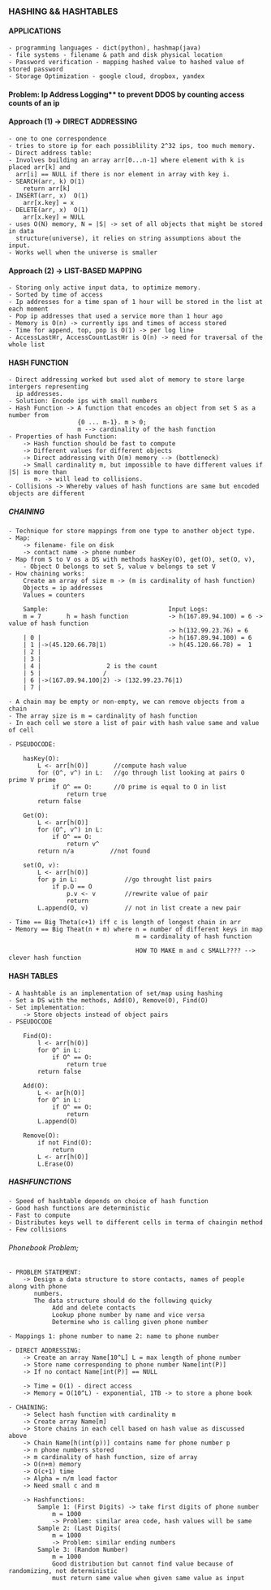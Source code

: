 ### HASHING && HASHTABLES

#### APPLICATIONS
    - programming languages - dict(python), hashmap(java)
    - file systems - filename & path and disk physical location 
    - Password verification - mapping hashed value to hashed value of stored password
    - Storage Optimization - google cloud, dropbox, yandex

#### Problem: Ip Address Logging** to prevent DDOS by counting access counts of an ip

#### Approach (1) -> DIRECT ADDRESSING
    - one to one correspondence
    - tries to store ip for each possiblility 2^32 ips, too much memory.
    - Direct address table:
    - Involves building an array arr[0...n-1] where element with k is placed arr[k] and
      arr[i] == NULL if there is nor element in array with key i.
    - SEARCH(arr, k) O(1)
        return arr[k]
    - INSERT(arr, x)  O(1)
        arr[x.key] = x
    - DELETE(arr, x)  O(1)
        arr[x.key] = NULL
    - uses O(N) memory, N = |S| -> set of all objects that might be stored in data 
      structure(universe), it relies on string assumptions about the input.
    - Works well when the universe is smaller

#### Approach (2) -> LIST-BASED MAPPING
    - Storing only active input data, to optimize memory.
    - Sorted by time of access
    - Ip addresses for a time span of 1 hour will be stored in the list at each moment
    - Pop ip addresses that used a service more than 1 hour ago
    - Memory is O(n) -> currently ips and times of access stored
    - Time for append, top, pop is O(1) -> per log line 
    - AccessLastHr, AccessCountLastHr is O(n) -> need for traversal of the whole list

#### HASH FUNCTION
    - Direct addressing worked but used alot of memory to store large intergers representing
      ip addresses.
    - Solution: Encode ips with small numbers
    - Hash Function -> A function that encodes an object from set S as a number from 
                       {0 ... m-1}. m > 0;
                       m --> cardinality of the hash function
    - Properties of hash Function:
        -> Hash function should be fast to compute
        -> Different values for different objects
        -> Direct addressing with O(m) memory --> (bottleneck)
        -> Small cardinality m, but impossible to have different values if |S| is more than
           m. -> will lead to collisions.
    - Collisions -> Whereby values of hash functions are same but encoded objects are different

##### CHAINING
    - Technique for store mappings from one type to another object type.
    - Map:
        -> filename- file on disk
        -> contact name -> phone number
    - Map from S to V os a DS with methods hasKey(O), get(O), set(O, v),
        - Object O belongs to set S, value v belongs to set V
    - How chaining works:
        Create an array of size m -> (m is cardinality of hash function)
        Objects = ip addresses
        Values = counters

        Sample:                                 Input Logs:
        m = 7       h = hash function           -> h(167.89.94.100) = 6 -> value of hash function
                                                -> h(132.99.23.76) = 6 
        | 0 |                                   -> h(167.89.94.100) = 6
        | 1 |->(45.120.66.78|1)                 -> h(45.120.66.78) =  1
        | 2 |
        | 3 |
        | 4 |                  2 is the count 
        | 5 |                 /
        | 6 |->(167.89.94.100|2) -> (132.99.23.76|1) 
        | 7 |

    - A chain may be empty or non-empty, we can remove objects from a chain
    - The array size is m = cardinality of hash function
    - In each cell we store a list of pair with hash value same and value of cell
    
    - PSEUDOCODE:
        
        hasKey(O):
            L <- arr[h(O)]       //compute hash value
            for (O^, v^) in L:   //go through list looking at pairs O prime V prime 
                if O^ == O:      //O prime is equal to O in list
                    return true
            return false

        Get(O):
            L <- arr[h(O)]
            for (O^, v^) in L:
                if O^ == O:
                    return v^
            return n/a          //not found

        set(O, v):
            L <- arr[h(O)]
            for p in L:             //go throught list pairs
                if p.O == O
                    p.v <- v        //rewrite value of pair
                    return
            L.append(O, v)          // not in list create a new pair
        
    - Time == Big Theta(c+1) iff c is length of longest chain in arr
    - Memory == Big Theat(n + m) where n = number of different keys in map
                                       m = cardinality of hash function

                                       HOW TO MAKE m and c SMALL???? --> clever hash function

#### HASH TABLES
    - A hashtable is an implementation of set/map using hashing
    - Set a DS with the methods, Add(O), Remove(O), Find(O)
    - Set implementation:
        -> Store objects instead of object pairs
    - PSEUDOCODE
        
        Find(O):
            l <- arr[h(O)]
            for O^ in L:
                if O^ == O:
                    return true
            return false

        Add(O):
            L <- ar[h(O)]
            for O^ in L:
                if O^ == O:
                    return
            L.append(O)

        Remove(O):
            if not Find(O):
                return
            L <- arr[h(O)]
            L.Erase(O)

##### HASHFUNCTIONS
    - Speed of hashtable depends on choice of hash function
    - Good hash functions are deterministic
    - Fast to compute
    - Distributes keys well to different cells in terma of chaingin method
    - Few collisions

###### Phonebook Problem;
    - PROBLEM STATEMENT:
        -> Design a data structure to store contacts, names of people along with phone
           numbers.
           The data structure should do the following quicky
                Add and delete contacts
                Lookup phone number by name and vice versa
                Determine who is calling given phone number

    - Mappings 1: phone number to name 2: name to phone number 
    
    - DIRECT ADDRESSING:
        -> Create an array Name[10^L] L = max length of phone number
        -> Store name corresponding to phone number Name[int(P)]
        -> If no contact Name[int(P)] == NULL

        -> Time = O(1) - direct access
        -> Memory = O(10^L) - exponential, 1TB -> to store a phone book

    - CHAINING:
        -> Select hash function with cardinality m
        -> Create array Name[m]
        -> Store chains in each cell based on hash value as discussed above
        -> Chain Name[h(int(p))] contains name for phone number p
        -> n phone numbers stored
        -> m cardinality of hash function, size of array
        -> O(n+m) memory
        -> O(c+1) time
        -> Alpha = n/m load factor
        -> Need small c and m

        -> Hashfunctions:
            Sample 1: (First Digits) -> take first digits of phone number
                m = 1000
                -> Problem: similar area code, hash values will be same
            Sample 2: (Last Digits(
                m = 1000
                -> Problem: similar ending numbers
            Sample 3: (Random Number)
                m = 1000
                Good distribution but cannot find value because of randomizing, not deterministic
                must return same value when given same value as input
